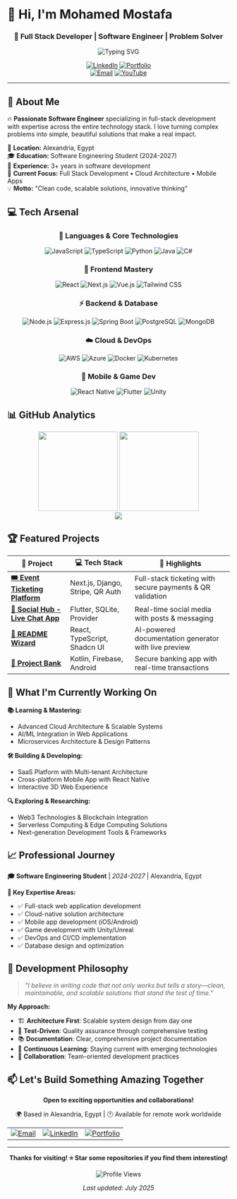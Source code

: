 # 👋 Hi, I'm Mohamed Mostafa

<div align="center">

### 🚀 Full Stack Developer | Software Engineer | Problem Solver

<img src="https://readme-typing-svg.herokuapp.com?font=Fira+Code&size=22&duration=3000&pause=1000&color=2E9BF7&center=true&vCenter=true&width=600&lines=Building+innovative+web+solutions;3%2B+years+of+development+experience;Full+Stack+%7C+Mobile+%7C+Cloud+%7C+Game+Dev" alt="Typing SVG" />

<br/>

[![LinkedIn](https://img.shields.io/badge/LinkedIn-0077B5?style=for-the-badge&logo=linkedin&logoColor=white)](https://www.linkedin.com/in/mohamed-mostafa-ab38aa317)
[![Portfolio](https://img.shields.io/badge/Portfolio-FF5722?style=for-the-badge&logo=google-chrome&logoColor=white)](https://portfolio-m-mostafa.vercel.app/)             
[![Email](https://img.shields.io/badge/Email-D14836?style=for-the-badge&logo=gmail&logoColor=white)](mailto:mohamed.ashraf.y.s.m@gmail.com)
[![YouTube](https://img.shields.io/badge/YouTube-FF0000?style=for-the-badge&logo=youtube&logoColor=white)](https://www.youtube.com/@Fox_Store722)

</div>

---

## 🎯 About Me

🔥 **Passionate Software Engineer** specializing in full-stack development with expertise across the entire technology stack. I love turning complex problems into simple, beautiful solutions that make a real impact.

📍 **Location:** Alexandria, Egypt  
🎓 **Education:** Software Engineering Student (2024-2027)  
💼 **Experience:** 3+ years in software development  
🎯 **Current Focus:** Full Stack Development • Cloud Architecture • Mobile Apps  
💡 **Motto:** "Clean code, scalable solutions, innovative thinking"

## 💻 Tech Arsenal

<div align="center">

### 🚀 Languages & Core Technologies
![JavaScript](https://img.shields.io/badge/JavaScript-F7DF1E?style=for-the-badge&logo=javascript&logoColor=black)
![TypeScript](https://img.shields.io/badge/TypeScript-007ACC?style=for-the-badge&logo=typescript&logoColor=white)
![Python](https://img.shields.io/badge/Python-3776AB?style=for-the-badge&logo=python&logoColor=white)
![Java](https://img.shields.io/badge/Java-ED8B00?style=for-the-badge&logo=openjdk&logoColor=white)
![C#](https://img.shields.io/badge/C%23-239120?style=for-the-badge&logo=c-sharp&logoColor=white)

### 🎨 Frontend Mastery
![React](https://img.shields.io/badge/React-20232A?style=for-the-badge&logo=react&logoColor=61DAFB)
![Next.js](https://img.shields.io/badge/Next.js-000000?style=for-the-badge&logo=nextdotjs&logoColor=white)
![Vue.js](https://img.shields.io/badge/Vue.js-35495E?style=for-the-badge&logo=vuedotjs&logoColor=4FC08D)
![Tailwind CSS](https://img.shields.io/badge/Tailwind_CSS-38B2AC?style=for-the-badge&logo=tailwind-css&logoColor=white)

### ⚡ Backend & Database
![Node.js](https://img.shields.io/badge/Node.js-43853D?style=for-the-badge&logo=node.js&logoColor=white)
![Express.js](https://img.shields.io/badge/Express.js-404D59?style=for-the-badge&logo=express&logoColor=white)
![Spring Boot](https://img.shields.io/badge/Spring_Boot-6DB33F?style=for-the-badge&logo=spring-boot&logoColor=white)
![PostgreSQL](https://img.shields.io/badge/PostgreSQL-316192?style=for-the-badge&logo=postgresql&logoColor=white)
![MongoDB](https://img.shields.io/badge/MongoDB-4EA94B?style=for-the-badge&logo=mongodb&logoColor=white)

### ☁️ Cloud & DevOps
![AWS](https://img.shields.io/badge/AWS-232F3E?style=for-the-badge&logo=amazon-aws&logoColor=white)
![Azure](https://img.shields.io/badge/Microsoft_Azure-0089D0?style=for-the-badge&logo=microsoft-azure&logoColor=white)
![Docker](https://img.shields.io/badge/Docker-2496ED?style=for-the-badge&logo=docker&logoColor=white)
![Kubernetes](https://img.shields.io/badge/Kubernetes-326CE5?style=for-the-badge&logo=kubernetes&logoColor=white)

### 📱 Mobile & Game Dev
![React Native](https://img.shields.io/badge/React_Native-20232A?style=for-the-badge&logo=react&logoColor=61DAFB)
![Flutter](https://img.shields.io/badge/Flutter-02569B?style=for-the-badge&logo=flutter&logoColor=white)
![Unity](https://img.shields.io/badge/Unity-100000?style=for-the-badge&logo=unity&logoColor=white)

</div>

## 📊 GitHub Analytics

<div align="center">
  <img height="180em" src="https://github-readme-stats.vercel.app/api?username=M-A-Yakout&show_icons=true&theme=tokyonight&include_all_commits=true&count_private=true&hide_border=true" />
  <img height="180em" src="https://github-readme-stats.vercel.app/api/top-langs/?username=M-A-Yakout&layout=compact&theme=tokyonight&hide_border=true" />
</div>

<div align="center">
  <img src="https://github-readme-streak-stats.herokuapp.com/?user=M-A-Yakout&theme=tokyonight&hide_border=true" />
</div>

## 🏆 Featured Projects

<div align="center">

| 🎯 Project | 💻 Tech Stack | 🌟 Highlights |
|------------|---------------|---------------|
| **[🎟️ Event Ticketing Platform](https://github.com/M-A-Yakout/Full-Stack-Event-Ticketing-Platform-Next.js-Django-Stripe-QR-Auth)** | Next.js, Django, Stripe, QR Auth | Full-stack ticketing with secure payments & QR validation |
| **[💬 Social Hub - Live Chat App](https://github.com/M-A-Yakout/Live_Chat_Fulter)** | Flutter, SQLite, Provider | Real-time social media with posts & messaging |
| **[📝 README Wizard](https://github.com/M-A-Yakout/readme_AI)** | React, TypeScript, Shadcn UI | AI-powered documentation generator with live preview |
| **[🏦 Project Bank](https://github.com/M-A-Yakout/ProjectBank)** | Kotlin, Firebase, Android | Secure banking app with real-time transactions |

</div>

## 🎯 What I'm Currently Working On

**📚 Learning & Mastering:**
- Advanced Cloud Architecture & Scalable Systems
- AI/ML Integration in Web Applications  
- Microservices Architecture & Design Patterns

**🛠️ Building & Developing:**
- SaaS Platform with Multi-tenant Architecture
- Cross-platform Mobile App with React Native
- Interactive 3D Web Experience

**🔍 Exploring & Researching:**
- Web3 Technologies & Blockchain Integration
- Serverless Computing & Edge Computing Solutions
- Next-generation Development Tools & Frameworks

## 📈 Professional Journey

**🎓 Software Engineering Student** | *2024-2027* | Alexandria, Egypt

**💼 Key Expertise Areas:**
- ✅ Full-stack web application development
- ✅ Cloud-native solution architecture  
- ✅ Mobile app development (iOS/Android)
- ✅ Game development with Unity/Unreal
- ✅ DevOps and CI/CD implementation
- ✅ Database design and optimization

## 🌟 Development Philosophy

> *"I believe in writing code that not only works but tells a story—clean, maintainable, and scalable solutions that stand the test of time."*

**My Approach:**
- 🏗️ **Architecture First**: Scalable system design from day one
- 🧪 **Test-Driven**: Quality assurance through comprehensive testing
- 📚 **Documentation**: Clear, comprehensive project documentation
- 🔄 **Continuous Learning**: Staying current with emerging technologies
- 🤝 **Collaboration**: Team-oriented development practices

## 📫 Let's Build Something Amazing Together

<div align="center">

**Open to exciting opportunities and collaborations!**

🌍 Based in Alexandria, Egypt | 🕐 Available for remote work worldwide

<table>
  <tr>
    <td align="center">
      <a href="mailto:mohamed.ashraf.y.s.m@gmail.com">
        <img src="https://img.shields.io/badge/Email-Let's%20Chat-red?style=for-the-badge&logo=gmail&logoColor=white" alt="Email"/>
      </a>
    </td>
    <td align="center">
      <a href="https://www.linkedin.com/in/mohamed-mostafa-ab38aa317">
        <img src="https://img.shields.io/badge/LinkedIn-Connect-blue?style=for-the-badge&logo=linkedin&logoColor=white" alt="LinkedIn"/>
      </a>
    </td>
    <td align="center">
      <a href="https://portfolio-m-mostafa.vercel.app/">
        <img src="https://img.shields.io/badge/Portfolio-Visit-orange?style=for-the-badge&logo=google-chrome&logoColor=white" alt="Portfolio"/>
      </a>
    </td>
  </tr>
</table>

</div>

---

<div align="center">

**Thanks for visiting! ⭐ Star some repositories if you find them interesting!**

![Profile Views](https://komarev.com/ghpvc/?username=M-A-Yakout&color=blueviolet&style=for-the-badge)

*Last updated: July 2025*

</div>
